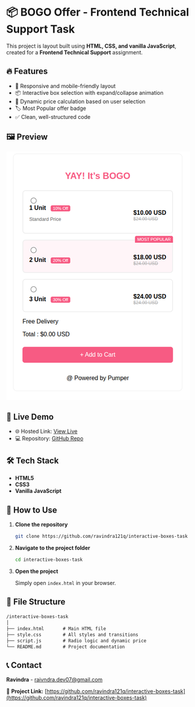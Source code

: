 # 📦 BOGO Offer - Frontend Technical Support Task

This project is  layout built using **HTML, CSS, and vanilla JavaScript**, created for a **Frontend Technical Support** assignment.

## 🔥 Features

- 🎨 Responsive and mobile-friendly layout
- 📦 Interactive box selection with expand/collapse animation
- 🧠 Dynamic price calculation based on user selection
- 🏷️ Most Popular offer badge
- ✅ Clean, well-structured code

## 🖼️ Preview

![alt text](image.png)

## 🚀 Live Demo

- 🌐 Hosted Link: [View Live](https://interactive-boxes-task-theta.vercel.app/)
- 💻 Repository: [GitHub Repo](https://github.com/ravindra121q/interactive-boxes-task)

## 🛠️ Tech Stack

- **HTML5**
- **CSS3**
- **Vanilla JavaScript**

## 🧾 How to Use

1. **Clone the repository**

   ```bash
   git clone https://github.com/ravindra121q/interactive-boxes-task
   ```

2. **Navigate to the project folder**

   ```bash
   cd interactive-boxes-task
   ```

3. **Open the project**

   Simply open `index.html` in your browser.

## 📁 File Structure

```
/interactive-boxes-task
│
├── index.html       # Main HTML file
├── style.css        # All styles and transitions
├── script.js        # Radio logic and dynamic price
└── README.md        # Project documentation
```


## 📞 Contact

**Ravindra** - raivndra.dev07@gmail.com

📂 **Project Link:** [https://github.com/ravindra121q/interactive-boxes-task](https://github.com/ravindra121q/interactive-boxes-task)
